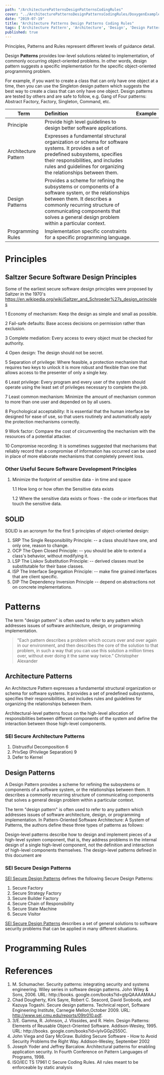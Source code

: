 ```yaml
---
path: "/ArchitecturePatternsDesignPatternsCodingRules"
cover: "../ArchitecturePatternsDesignPatternsCodingRules/DoxygenExample.png"
date: "2019-07-19"
title: "Architecture Patterns Design Patterns Coding Rules"
tags: ['Architecture Pattern', 'Architecture', 'Design', 'Design Pattern', 'Coding Rules']
published: true
---
```


Principles, Patterns and Rules represent different levels of guidance detail. 


Design **Patterns** provides low-level solutions related to implementation, of commonly occurring object-oriented problems. In other words, design pattern suggests a specific implementation for the specific object-oriented programming problem. 


For example, if you want to create a class that can only have one object at a time, then you can use the Singleton design pattern which suggests the best way to create a class that can only have one object. Design patterns are tested by others and are safe to follow, e.g. Gang of Four patterns: Abstract Factory, Factory, Singleton, Command, etc.




| Term                 |                                                                                                                           Definition                                                                                                                           | Example |
|----------------------|:--------------------------------------------------------------------------------------------------------------------------------------------------------------------------------------------------------------------------------------------------------------|---------|
| Principle           |    Provide high level guidelines to design better software applications.                                                                                                                                                                                                                                                            |         |
| Architecture Pattern | Expresses a fundamental structural organization or schema for software systems. It provides a set of predefined subsystems, specifies their responsibilities, and includes rules and guidelines for organizing the relationships between them.                 |         |
| Design Patterns      | Provides a scheme for refining the subsystems or components of a software system, or the relationships between them. It describes a commonly recurring structure of communicating components that solves a general design problem within a particular context. |         |
| Programming Rules         |   Implementation specific constraints for a specific programming language.                                                                                                                                                                                                                                                              |         |

# Principles


## Saltzer Secure Software Design Principles
Some of the earliest secure software design principles were proposed by Saltzer in the 1970's https://en.wikipedia.org/wiki/Saltzer_and_Schroeder%27s_design_principles

1 Economy of mechanism: Keep the design as simple and small as possible.

2 Fail-safe defaults: Base access decisions on permission rather than exclusion.

3 Complete mediation: Every access to every object must be checked for authority.

4 Open design: The design should not be secret.

5 Separation of privilege: Where feasible, a protection mechanism that requires two keys to unlock it is more robust and flexible than one that allows access to the presenter of only a single key.

6 Least privilege: Every program and every user of the system should operate using the least set of privileges necessary to complete the job.

7 Least common mechanism: Minimize the amount of mechanism common to more than one user and depended on by all users.

8 Psychological acceptability: It is essential that the human interface be designed for ease of use, so that users routinely and automatically apply the protection mechanisms correctly.

9 Work factor: Compare the cost of circumventing the mechanism with the resources of a potential attacker.

10 Compromise recording: It is sometimes suggested that mechanisms that reliably record that a compromise of information has occurred can be used in place of more elaborate mechanisms that completely prevent loss.

### Other Useful Secure Software Development Principles
1. Minimize the footprint of sensitive data - in time and space
   
   1.1 How long or how often the Sensitive data exists

   1.2 Where the sensitive data exists or flows -  the code or interfaces that touch the sensitive data.

## SOLID
SOLID is an acronym for the first 5 principles of object-oriented design:

1. SRP The Single Responsibility Principle: -- a class should have one, and only one, reason to change.
2. OCP The Open Closed Principle: -- you should be able to extend a class's behavior, without modifying it.
3. LSP The Liskov Substitution Principle: -- derived classes must be substitutable for their base classes.
4. ISP The Interface Segregation Principle: -- make fine grained interfaces that are client specific.
5. DIP The Dependency Inversion Principle -- depend on abstractions not on concrete implementations.





# Patterns

The term "design pattern" is often used to refer to any pattern which addresses issues of software architecture, design, or programming implementation. 

> "Each pattern describes a problem which occurs over and over again in our
environment, and then describes the core of the solution to that problem, in such a way that you can use this solution a million times over, without ever doing it the same way twice.” Christopher Alexander



## Architecture Patterns


An Architecture Pattern expresses a fundamental structural organization or schema for software systems. It provides a set of predefined subsystems, specifies their responsibilities, and includes rules and guidelines for organizing the relationships between them.

Architectural-level patterns focus on the high-level allocation of responsibilities between different components of the system and define the interaction between
those high-level components.


### SEI Secure Architecture Patterns 
1. Distrustful Decomposition 6
2. PrivSep (Privilege Separation) 9
3. Defer to Kernel 


## Design Patterns
A Design Pattern provides a scheme for refining the subsystems or components of a 
software system, or the relationships between them. It describes a commonly recurring structure of communicating components that solves a general design problem within a particular context.

The term "design pattern" is often used to refer to any pattern which addresses issues of software architecture, design, or programming implementation. In Pattern-Oriented Software Architecture: A System of Patterns, the authors define these three types of patterns as follows:


Design-level patterns describe how to design and implement pieces
of a high-level system component, that is, they address problems in the internal design of a single high-level component, not the definition and interaction of high-level components
themselves. The design-level patterns defined in this document are

### SEI Secure Design Patterns
[SEI Secure Design Patterns](https://resources.sei.cmu.edu/library/asset-view.cfm?assetid=9115) defines the following Secure Design Patterns:
1. Secure Factory
2. Secure Strategy Factory
3. Secure Builder Factory
4. Secure Chain of Responsibility
5. Secure State Machine
6. Secure Visitor 


[SEI Secure Design Patterns](https://resources.sei.cmu.edu/library/asset-view.cfm?assetid=9115) describes a set of general solutions to software security problems that can be applied in many different situations.

# Programming Rules


# References

1. M. Schumacher. Security patterns: integrating security and systems engineering. Wiley
series in software design patterns. John Wiley & Sons, 2006. URL: http://books.
google.com/books?id=gtpQAAAAMAAJ
2. Chad Dougherty, Kirk Sayre, Robert C. Seacord, David Svoboda, and Kazuya Togashi.
Secure design patterns. Technical report, Software Engineering Institute, Carnegie Mellon,October 2009. URL: http://www.sei.cmu.edu/reports/09tr010.pdf.
3. 3/E. Gamma, R. Johnson, J. Vlissides, and R. Helm. Design Patterns: Elements of
Reusable Object-Oriented Software. Addison-Wesley, 1995. URL: http://books.
google.com/books?id=iyIvGGp2550C.
4. John Viega and Gary McGraw. Building Secure Software - How to Avoid Security
Problems the Right Way. Addison-Wesley, September 2002
5. Joseph Yoder and Jeffrey Barcalow. Architectural patterns for enabling application
security. In Fourth Conference on Pattern Languages of Programs, 1998.
6. ISO/IEC TS 17961 C Secure Coding Rules. All rules meant to be enforceable by static analysis



